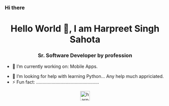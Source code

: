 ### Hi there 

<h1 align="center">Hello World 👋, I am Harpreet Singh Sahota</h1>
<h3 align="center">Sr. Software Developer by profession</h3>

<!--
**happysahota/happysahota** is a ✨ _special_ ✨ repository because its `README.md` (this file) appears on your GitHub profile.

Here are some ideas to get you started:

- 🔭 I’m currently working on ...
- 🌱 I’m currently learning ...
- 👯 I’m looking to collaborate on ...
- 🤔 I’m looking for help with ...
- 💬 Ask me about ...
- 📫 How to reach me: ...
- 😄 Pronouns: ...
- ⚡ Fun fact: ...
-->


- 🔭 I’m currently working on: Mobile Apps.
<!-- - 🌱 I’m currently learning RxJs. -->
- 🤔 I’m looking for help with learning Python... Any help much appriciated.
- ⚡ Fun fact: .................................................



<p align="center">
<a href="https://linkedin.com/in/harpreetssahota" target="blank"><img align="center" src="https://cdn.jsdelivr.net/npm/simple-icons@3.0.1/icons/linkedin.svg" alt="harpreetssahota" height="30" width="30" /></a>
</p>
